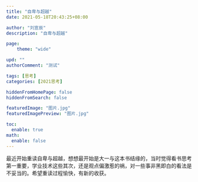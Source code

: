 ```yaml
---
title: "自卑与超越"
date: 2021-05-18T20:43:25+08:00

author: "刘宣辰"
description: "自卑与超越"

page:
    theme: "wide"

upd: ""
authorComment: "测试"

tags: [思考]
categories: [2021思考]

hiddenFromHomePage: false
hiddenFromSearch: false

featuredImage: "图片.jpg"
featuredImagePreview: "图片.jpg"

toc:
  enable: true
math:
  enable: false
---
```


​	最近开始重读自卑与超越，想想最开始是大一与这本书结缘的，当时觉得看书思考第一重要，学业技术这些其次，还是观点偏激惹的祸，对一些事非黑即白的看法是不妥当的。希望重读过程愉快，有新的收获。

